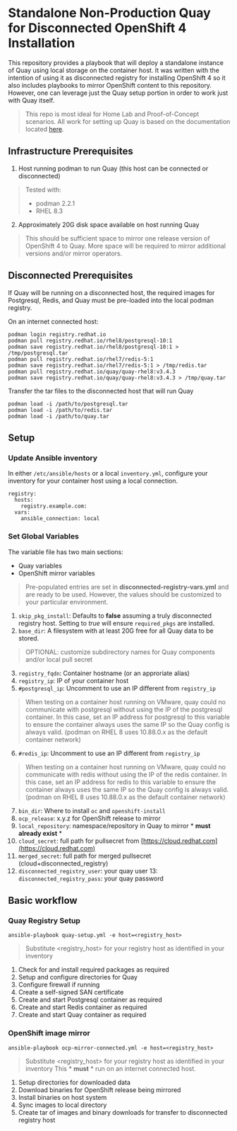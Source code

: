 # Standalone Non-Production Quay for Disconnected OpenShift 4 Installation

This repository provides a playbook that will deploy a standalone instance of Quay using local storage on the container host.  It was written with the intention of using it as disconnected registry for installing OpenShift 4 so it also includes playbooks to mirror OpenShift content to this repository.  However, one can leverage just the Quay setup portion in order to work just with Quay itself.

> This repo is most ideal for Home Lab and Proof-of-Concept scenarios. All work for setting up Quay is based on the documentation located [here](https://access.redhat.com/documentation/en-us/red_hat_quay/3.4/html/deploy_red_hat_quay_for_proof-of-concept_non-production_purposes/index).

## Infrastructure Prerequisites

1. Host running podman to run Quay (this host can be connected or disconnected)
> Tested with:
>  * podman 2.2.1
>  * RHEL 8.3
2. Approximately 20G disk space available on host running Quay
> This should be sufficient space to mirror one release version of OpenShift 4 to Quay.  More space will be required to mirror additional versions and/or mirror operators.

## Disconnected Prerequisites

If Quay will be running on a disconnected host, the required images for Postgresql, Redis, and Quay must be pre-loaded into the local podman registry.

On an internet connected host:
```
podman login registry.redhat.io
podman pull registry.redhat.io/rhel8/postgresql-10:1
podman save registry.redhat.io/rhel8/postgresql-10:1 > /tmp/postgresql.tar 
podman pull registry.redhat.io/rhel7/redis-5:1
podman save registry.redhat.io/rhel7/redis-5:1 > /tmp/redis.tar
podman pull registry.redhat.io/quay/quay-rhel8:v3.4.3
podman save registry.redhat.io/quay/quay-rhel8:v3.4.3 > /tmp/quay.tar
```
Transfer the tar files to the disconnected host that will run Quay
```
podman load -i /path/to/postgresql.tar
podman load -i /path/to/redis.tar
podman load -i /path/to/quay.tar
```

## Setup
### Update Ansible inventory
In either `/etc/ansible/hosts` or a local `inventory.yml`, configure your inventory for your container host using a local connection.
```
registry:
  hosts:
    registry.example.com:
  vars:
    ansible_connection: local
```
### Set Global Variables
The variable file has two main sections:
* Quay variables
* OpenShift mirror variables
> Pre-populated entries are set in **disconnected-registry-vars.yml** and are ready to be used.  However, the values should be customized to your particular environment.
1. `skip_pkg_install`: Defaults to **false** assuming a truly disconnected registry host.  Setting to *true* will ensure `required_pkgs` are installed.
2. `base_dir`: A filesystem with at least 20G free for all Quay data to be stored.
> OPTIONAL: customize subdirectory names for Quay components and/or local pull secret
3. `registry_fqdn`: Container hostname (or an approriate alias)
4. `registry_ip`: IP of your container host
5. `#postgresql_ip`: Uncomment to use an IP different from `registry_ip`
> When testing on a container host running on VMware, quay could no communicate with postgresql without using the IP of the postgresql container.  In this case, set an IP address for postgresql to this variable to ensure the container always uses the same IP so the Quay config is always valid. (podman on RHEL 8 uses 10.88.0.x as the default container network)
6. `#redis_ip`: Uncomment to use an IP different from `registry_ip`
> When testing on a container host running on VMware, quay could no communicate with redis without using the IP of the redis container.  In this case, set an IP address for redis to this variable to ensure the container always uses the same IP so the Quay config is always valid. (podman on RHEL 8 uses 10.88.0.x as the default container network)

7. `bin_dir`: Where to install `oc` and `openshift-install`
8. `ocp_release`: x.y.z for OpenShift release to mirror
9. `local_repository`: namespace/repository in Quay to mirror * **must already exist** *
10. `cloud_secret`: full path for pullsecret from [https://cloud.redhat.com](https://cloud.redhat.com)
11. `merged_secret`: full path for merged pullsecret (cloud+disconnected_registry)
12. `disconnected_registry_user`: your quay user
13: `disconnected_registry_pass`: your quay password

## Basic workflow
### Quay Registry Setup
`ansible-playbook quay-setup.yml -e host=<registry_host>`
> Substitute \<registry_host\> for your registry host as identified in your inventory

1. Check for and install required packages as required
2. Setup and configure directories for Quay
3. Configure firewall if running
4. Create a self-signed SAN certificate
5. Create and start Postgresql container as required
6. Create and start Redis container as required
7. Create and start Quay container as required

### OpenShift image mirror
`ansible-playbook ocp-mirror-connected.yml -e host=<registry_host>`
> Substitute \<registry_host\> for your registry host as identified in your inventory
> This * **must** * run on an internet connected host.

1. Setup directories for downloaded data
2. Download binaries for OpenShift release being mirrored
3. Install binaries on host system
4. Sync images to local directory
5. Create tar of images and binary downloads for transfer to disconnected registry host
